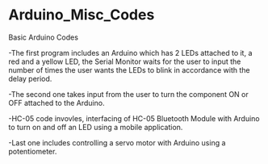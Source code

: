 # Arduino_Misc_Codes
Basic Arduino Codes

-The first program includes an Arduino which has 2 LEDs attached to it, a red and a yellow LED, the Serial Monitor waits for the user to input the number of times the user wants the LEDs to blink in accordance with the delay period.

-The second one takes input from the user to turn the component ON or OFF attached to the Arduino. 

-HC-05 code invovles, interfacing of HC-05 Bluetooth Module with Arduino to turn on and off an LED using a mobile application. 

-Last one includes controlling a servo motor with Arduino using a potentiometer. 

